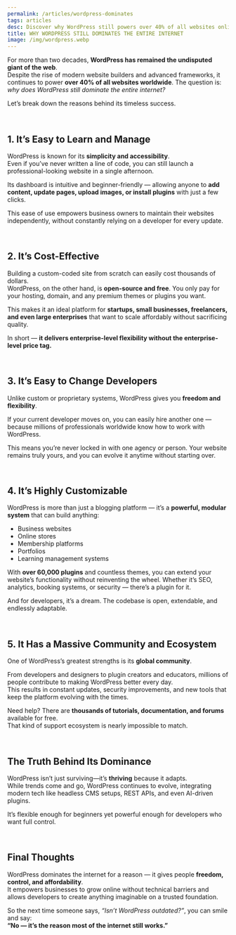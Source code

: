```yaml
---
permalink: /articles/wordpress-dominates
tags: articles
desc: Discover why WordPress still powers over 40% of all websites online — and why its flexibility, cost-efficiency, and simplicity make it the web’s undefeated champion.
title: WHY WORDPRESS STILL DOMINATES THE ENTIRE INTERNET
image: /img/wordpress.webp
---
```


For more than two decades, **WordPress has remained the undisputed giant of the web**.  
Despite the rise of modern website builders and advanced frameworks, it continues to power **over 40% of all websites worldwide**. The question is: *why does WordPress still dominate the entire internet?*

Let’s break down the reasons behind its timeless success.

<br>

## 1. It’s Easy to Learn and Manage

WordPress is known for its **simplicity and accessibility**.  
Even if you’ve never written a line of code, you can still launch a professional-looking website in a single afternoon.

Its dashboard is intuitive and beginner-friendly — allowing anyone to **add content, update pages, upload images, or install plugins** with just a few clicks.  

This ease of use empowers business owners to maintain their websites independently, without constantly relying on a developer for every update.

<br>

## 2. It’s Cost-Effective

Building a custom-coded site from scratch can easily cost thousands of dollars.  
WordPress, on the other hand, is **open-source and free**. You only pay for your hosting, domain, and any premium themes or plugins you want.

This makes it an ideal platform for **startups, small businesses, freelancers, and even large enterprises** that want to scale affordably without sacrificing quality.

In short — **it delivers enterprise-level flexibility without the enterprise-level price tag.**

<br>

## 3. It’s Easy to Change Developers

Unlike custom or proprietary systems, WordPress gives you **freedom and flexibility**.  

If your current developer moves on, you can easily hire another one — because millions of professionals worldwide know how to work with WordPress.

This means you’re never locked in with one agency or person. Your website remains truly yours, and you can evolve it anytime without starting over.

<br>

## 4. It’s Highly Customizable

WordPress is more than just a blogging platform — it’s a **powerful, modular system** that can build anything:  
- Business websites  
- Online stores  
- Membership platforms  
- Portfolios  
- Learning management systems  

With **over 60,000 plugins** and countless themes, you can extend your website’s functionality without reinventing the wheel. Whether it’s SEO, analytics, booking systems, or security — there’s a plugin for it.

And for developers, it’s a dream. The codebase is open, extendable, and endlessly adaptable.

<br>

## 5. It Has a Massive Community and Ecosystem

One of WordPress’s greatest strengths is its **global community**.  

From developers and designers to plugin creators and educators, millions of people contribute to making WordPress better every day.  
This results in constant updates, security improvements, and new tools that keep the platform evolving with the times.

Need help? There are **thousands of tutorials, documentation, and forums** available for free.  
That kind of support ecosystem is nearly impossible to match.

<br>

## The Truth Behind Its Dominance

WordPress isn’t just surviving—it’s **thriving** because it adapts.  
While trends come and go, WordPress continues to evolve, integrating modern tech like headless CMS setups, REST APIs, and even AI-driven plugins.

It’s flexible enough for beginners yet powerful enough for developers who want full control.

<br>

## Final Thoughts

WordPress dominates the internet for a reason — it gives people **freedom, control, and affordability**.  
It empowers businesses to grow online without technical barriers and allows developers to create anything imaginable on a trusted foundation.

So the next time someone says, *“Isn’t WordPress outdated?”*, you can smile and say:  
**“No — it’s the reason most of the internet still works.”**
